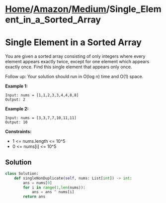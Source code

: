 # [Home](./../..)/[Amazon](./..)/[Medium](./)/Single_Element_in_a_Sorted_Array
<h1>Single Element in a Sorted Array</h1>

<p>
You are given a sorted array consisting of only integers where every element appears exactly twice, except for one element which appears exactly once. Find this single element that appears only once.

Follow up: Your solution should run in O(log n) time and O(1) space.

</p>

<b>Example 1:</b>

    Input: nums = [1,1,2,3,3,4,4,8,8]
    Output: 2
    
<b>Example 2:</b>

    Input: nums = [3,3,7,7,10,11,11]
    Output: 10
    
<b>Constraints:</b>

- 1 <= nums.length <= 10^5
- 0 <= nums[i] <= 10^5

<h2>Solution</h2>

```python
class Solution:
    def singleNonDuplicate(self, nums: List[int]) -> int:
        ans = nums[0]
        for i in range(1,len(nums)):
            ans = ans ^ nums[i]
        return ans
```
